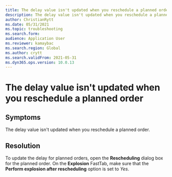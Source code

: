 ```yaml
---
title: The delay value isn't updated when you reschedule a planned order
description: The delay value isn't updated when you reschedule a planned order
author: ChristianRytt
ms.date: 05/31/2021
ms.topic: troubleshooting
ms.search.form: 
audience: Application User
ms.reviewer: kamaybac
ms.search.region: Global
ms.author: crytt
ms.search.validFrom: 2021-05-31
ms.dyn365.ops.version: 10.0.13
---
```


# The delay value isn't updated when you reschedule a planned order

## Symptoms

The delay value isn't updated when you reschedule a planned order.

## Resolution

To update the delay for planned orders, open the **Rescheduling** dialog box for the planned order. On the **Explosion** FastTab, make sure that the **Perform explosion after rescheduling** option is set to *Yes*.
